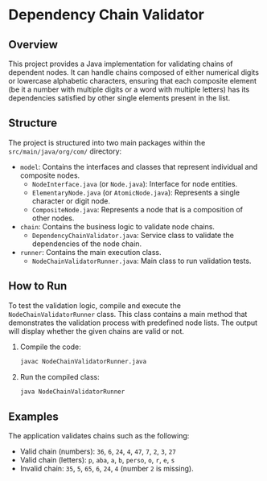 # Dependency Chain Validator

## Overview
This project provides a Java implementation for validating chains of dependent nodes. It can handle chains composed of either numerical digits or lowercase alphabetic characters, ensuring that each composite element (be it a number with multiple digits or a word with multiple letters) has its dependencies satisfied by other single elements present in the list.

## Structure
The project is structured into two main packages within the `src/main/java/org/com/` directory:

- `model`: Contains the interfaces and classes that represent individual and composite nodes.
  - `NodeInterface.java` (or `Node.java`): Interface for node entities.
  - `ElementaryNode.java` (or `AtomicNode.java`): Represents a single character or digit node.
  - `CompositeNode.java`: Represents a node that is a composition of other nodes.
- `chain`: Contains the business logic to validate node chains.
  - `DependencyChainValidator.java`: Service class to validate the dependencies of the node chain.
- `runner`: Contains the main execution class.
  - `NodeChainValidatorRunner.java`: Main class to run validation tests.

## How to Run
To test the validation logic, compile and execute the `NodeChainValidatorRunner` class. This class contains a main method that demonstrates the validation process with predefined node lists. The output will display whether the given chains are valid or not.

1. Compile the code:
    ```sh
    javac NodeChainValidatorRunner.java
    ```
2. Run the compiled class:
    ```sh
    java NodeChainValidatorRunner
    ```

## Examples
The application validates chains such as the following:

- Valid chain (numbers): `36`, `6`, `24`, `4`, `47`, `7`, `2`, `3`, `27`
- Valid chain (letters): `p`, `aba`, `a`, `b`, `perso`, `o`, `r`, `e`, `s`
- Invalid chain: `35`, `5`, `65`, `6`, `24`, `4` (number `2` is missing).
